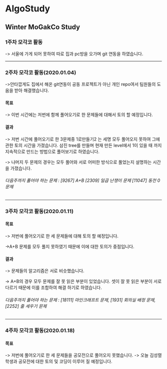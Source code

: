 # AlgoStudy
Winter MoGakCo Study
-------------------------------------------------------------------------------------------------------------------------------------------

### 1주차 모각코 활동

-> 서울에 가게 되어 못하여 따로 집과 pc방을 오가며 git 연동을 하였습니다.

-------------------------------------------------------------------------------------------------------------------------------------------
### 2주차 모각코 활동(2020.01.04)

->안타깝게도 집에서 해온 git연동이 공동 프로젝트가 아닌 개인 repo여서 팀원들의 도움을 받아 해결했습니다. 

#### 목표
-> 이번 시간에는 저번에 함께 풀어오기로 한 문제들에 대해서 토의 할 예정입니다.

#### 결과
-> 저번 시간에 풀어오기로 한 3문제중 1로만들기2 는 세명 모두 풀어오지 못하여 그에 관한 토의 시간을 가졌습니다. 삼진 tree를 만들며 현재 만든 level에서 1이 있을 때 까지 지속적으로 만드는 방법으로 풀어보기로 하였습니다.

-> 나머지 두 문제의 경우는 모두 풀어와 서로 어떠한 방식으로 풀었는지 설명하는 시간을 가졌습니다.

###### 다음주까지 풀어야 하는 문제 : [9267] A+B [2309] 일곱 난쟁이 문제 [11047] 동전 0 문제
-------------------------------------------------------------------------------------------------------------------------------------------
### 3주차 모각코 활동(2020.01.11)

#### 목표
-> 저번에 풀어오기로 한 세 문제들에 대해 토의 할 예정입니다.

->A+B 문제를 모두 풀지 못하였기 때문에 이에 대한 토의가 중점입니다.

#### 결과
-> 문제들의 알고리즘은 서로 비슷했습니다.

-> A+B의 경우 모두 문제를 잘 못 읽은 부분이 있었습니다. 셋이 잘 못 읽은 부분이 서로 다르기 때문에 이를 조합하여 해결 하기로 하였습니다.

###### 다음주까지 풀어야 하는 문제 : [18111] 마인크래프트 문제, [1931] 회의실 배정 문제, [2252] 줄 세우기 문제
------------------------------------------------------------------------------------------------------------------------------------------- 
### 4주차 모각코 활동(2020.01.18)

#### 목표
-> 저번에 풀어오기로 한 세 문제들을 공모전으로 풀어오지 못했습니다.
-> 오늘 김성렬 학생과 공모전에 대한 토의 및 코딩이 이루어 질 예정입니다.

